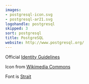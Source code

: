 ```yaml
---
images:
- postgresql-icon.svg
- postgresql-ar21.svg
logohandle: postgresql
skipped: 3
sort: postgresql
title: PostgreSQL
website: http://www.postgresql.org/
---
```


Official [Identity Guidelines](https://wiki.postgresql.org/wiki/Identity_Guidelines)

Icon from [Wikimedia Commons](https://commons.wikimedia.org/wiki/File:Postgresql_elephant.svg)

Font is [Strait](https://www.google.com/fonts/specimen/Strait)